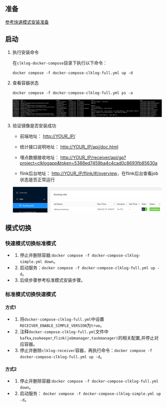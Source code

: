 ## 准备

[参考快速模式安装准备](/installation/quickmode.md#准备)

## 启动

1. 执行安装命令

   在`clklog-docker-compose`目录下执行以下命令：

    ```
    docker compose -f docker-compose-clklog-full.yml up -d
    ```

2. 查看容器状态

    ```
    docker compose -f docker-compose-clklog-full.yml ps -a
    ```

    ![image](../assets/imgs/full_container_status.png)  

3. 验证镜像是否安装成功

   - 前端地址： <http://YOUR_IP/>

   - 统计接口说明地址： <http://YOUR_IP/api/doc.html>

   - 埋点数据接收地址： <http://YOUR_IP/receiver/api/gp?project=clklogapp&token=5388ed7459ba4c4cad0c8693fb85630a>

   - flink后台地址： <http://YOUR_IP/flink/#/overview>，在flink后台查看job状态是否正常运行

   ![image](../assets/imgs/flink-status.png)  

<!-- 4. 下载[clklog-processing](https://gitee.com/clklog/clklog-processing/releases) -->

<!-- 5. 提交 job

   在flink后台提交`clklog-processing`的jar包：

   ![image](../assets/imgs/submitjob.png)  

   在flink后台查看job状态

   ![image](../assets/imgs/flink-status.png)   -->

## 模式切换

### 快速模式切换标准模式

- 1. 停止并删除容器:`docker compose -f docker-compose-clklog-simple.yml down`。
- 2. 启动服务：`docker compose -f docker-compose-clklog-full.yml up -d`。
- 3. 后续步骤参考标准模式安装步骤。

### 标准模式切换快速模式

#### 方式1

- 1. 将`docker-compose-clklog-full.yml`中设置`RECEIVER_ENABLE_SIMPLE_VERSION`为`true`。
- 2. 注释`docker-compose-clklog-full.yml`文件中`kafka`,`zookeeper`,`flink(jobmanager,taskmanager)`的相关配置,并停止对应容器。
- 3. 停止并删除`clklog-receiver`容器，再执行命令：`docker compose -f docker-compose-clklog-full.yml up -d`。

#### 方式2

- 1. 停止并删除容器:`docker compose -f docker-compose-clklog-full.yml down`。
- 2. 启动服务： `docker compose -f docker-compose-clklog-simple.yml up -d`。

